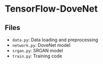 # TensorFlow-DoveNet

## Files

- `data.py`: Data loading and preprocessing
- `network.py`: DoveNet model
- `srgan.py`: SRGAN model
- `train.py`: Training code